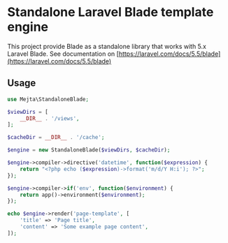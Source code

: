 # Standalone Laravel Blade template engine

This project provide Blade as a standalone library that works with 5.x Laravel Blade.
See documentation on [https://laravel.com/docs/5.5/blade](https://laravel.com/docs/5.5/blade)

## Usage

```php
use Mejta\StandaloneBlade;

$viewDirs = [
    __DIR__ . '/views',
];

$cacheDir = __DIR__ . '/cache';

$engine = new StandaloneBlade($viewDirs, $cacheDir);

$engine->compiler->directive('datetime', function($expression) {
    return "<?php echo ($expression)->format('m/d/Y H:i'); ?>";
});

$engine->compiler->if('env', function($environment) {
    return app()->environment($environment);
});

echo $engine->render('page-template', [
    'title' => 'Page title',
    'content' => 'Some example page content',
]);

```
